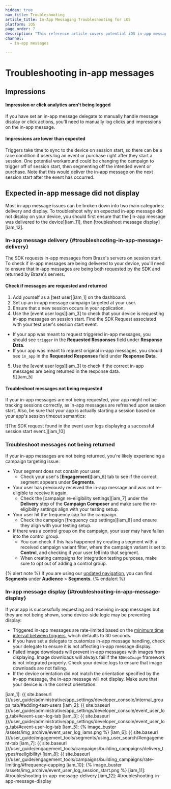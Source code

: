 ```yaml
---
hidden: true
nav_title: Troubleshooting
article_title: In-App Messaging Troubleshooting for iOS
platform: iOS
page_order: 7
description: "This reference article covers potential iOS in-app message troubleshooting topics."
channel:
  - in-app messages

---
```


# Troubleshooting in-app messages

## Impressions

#### Impression or click analytics aren't being logged

If you have set an in-app message delegate to manually handle message display or click actions, you'll need to manually log clicks and impressions on the in-app message.

#### Impressions are lower than expected

Triggers take time to sync to the device on session start, so there can be a race condition if users log an event or purchase right after they start a session. One potential workaround could be changing the campaign to trigger off of session start, then segmenting off the intended event or purchase. Note that this would deliver the in-app message on the next session start after the event has occurred.

## Expected in-app message did not display

Most in-app message issues can be broken down into two main categories: delivery and display. To troubleshoot why an expected in-app message did not display on your device, you should first ensure that the [in-app message was delivered to the device][iam_11], then [troubleshoot message display][iam_12].

### In-app message delivery {#troubleshooting-in-app-message-delivery}

The SDK requests in-app messages from Braze's servers on session start. To check if in-app messages are being delivered to your device, you'll need to ensure that in-app messages are being both requested by the SDK and returned by Braze's servers.

#### Check if messages are requested and returned

1. Add yourself as a [test user][iam_1] on the dashboard.
2. Set up an in-app message campaign targeted at your user.
3. Ensure that a new session occurs in your application.
4. Use the [event user logs][iam_3] to check that your device is requesting in-app messages on session start. Find the SDK Request associated with your test user's session start event.
  - If your app was meant to request triggered in-app messages, you should see `trigger` in the **Requested Responses** field under **Response Data**.
  - If your app was meant to request original in-app messages, you should see  `in_app` in the **Requested Responses** field under **Response Data**.
5. Use the [event user logs][iam_3] to check if the correct in-app messages are being returned in the response data.<br>![][iam_5]

#### Troubleshoot messages not being requested

If your in-app messages are not being requested, your app might not be tracking sessions correctly, as in-app messages are refreshed upon session start. Also, be sure that your app is actually starting a session based on your app's session timeout semantics:

![The SDK request found in the event user logs displaying a successful session start event.][iam_10]

### Troubleshoot messages not being returned

If your in-app messages are not being returned, you're likely experiencing a campaign targeting issue:

- Your segment does not contain your user.
  - Check your user's [**Engagement**][iam_6] tab to see if the correct segment appears under **Segments**.
- Your user has previously received the in-app message and was not re-eligible to receive it again.
  - Check the [campaign re-eligibility settings][iam_7] under the **Delivery** step of the **Campaign Composer** and make sure the re-eligibility settings align with your testing setup.
- Your user hit the frequency cap for the campaign.
  - Check the campaign [frequency cap settings][iam_8] and ensure they align with your testing setup.
- If there was a control group on the campaign, your user may have fallen into the control group.
  - You can check if this has happened by creating a segment with a received campaign variant filter, where the campaign variant is set to **Control**, and checking if your user fell into that segment.
  - When creating campaigns for integration testing purposes, make sure to opt out of adding a control group.

{% alert note %}
If you are using our [updated navigation]({{site.baseurl}}/navigation/), you can find **Segments** under **Audience** > **Segments**.
{% endalert %}

### In-app message display {#troubleshooting-in-app-message-display}

If your app is successfully requesting and receiving in-app messages but they are not being shown, some device-side logic may be preventing display:

- Triggered in-app messages are rate-limited based on the [minimum time interval between triggers]({{site.baseurl}}/developer_guide/platform_integration_guides/ios/in-app_messaging/in-app_message_delivery/#minimum-time-interval-between-triggers), which defaults to 30 seconds.
- If you have set a delegate to customize in-app message handling, check your delegate to ensure it is not affecting in-app message display.
- Failed image downloads will prevent in-app messages with images from displaying. Image downloads will always fail if the `SDWebImage` framework is not integrated properly. Check your device logs to ensure that image downloads are not failing.
- If the device orientation did not match the orientation specified by the in-app message, the in-app message will not display. Make sure that your device is in the correct orientation.

[iam_1]: {{ site.baseurl }}/user_guide/administrative/app_settings/developer_console/internal_groups_tab/#adding-test-users
[iam_2]: {{ site.baseurl }}/user_guide/administrative/app_settings/developer_console/event_user_log_tab/#event-user-log-tab
[iam_3]: {{ site.baseurl }}/user_guide/administrative/app_settings/developer_console/event_user_log_tab/#event-user-log-tab
[iam_5]:  {% image_buster /assets/img_archive/event_user_log_iams.png %}
[iam_6]: {{ site.baseurl }}/user_guide/engagement_tools/segments/using_user_search/#engagement-tab
[iam_7]: {{ site.baseurl }}/user_guide/engagement_tools/campaigns/building_campaigns/delivery_types/reeligibility/
[iam_8]: {{ site.baseurl }}/user_guide/engagement_tools/campaigns/building_campaigns/rate-limiting/#frequency-capping
[iam_10]: {% image_buster /assets/img_archive/event_user_log_session_start.png %}
[iam_11]: #troubleshooting-in-app-message-delivery
[iam_12]: #troubleshooting-in-app-message-display

